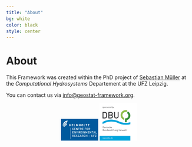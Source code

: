 ```yaml
---
title: "About"
bg: white
color: black
style: center
---
```


# About

This Framework was created within the PhD project of [Sebastian Müller](https://www.ufz.de/index.php?en=38073) at the *Computational Hydrosystems* Departement at the UFZ Leipzig.

You can contact us via <info@geostat-framework.org>.

<p align="center">
<img src="/img/UFZ_LOGO.jpg" alt="UFZ" width="20%">
<img src="/img/dbu.png" alt="DBU" width="20%">
</p>

<p align="center">
<div class="github-card" data-github="MuellerSeb" data-width="400" data-height="" data-theme="default"></div>
<script src="//cdn.jsdelivr.net/github-cards/latest/widget.js"></script>
</p>

